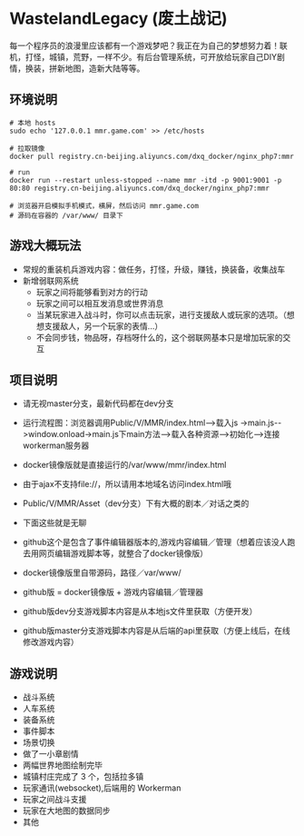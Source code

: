 WastelandLegacy (废土战记)
======
每一个程序员的浪漫里应该都有一个游戏梦吧？我正在为自己的梦想努力着！联机，打怪，城镇，荒野，一样不少。有后台管理系统，可开放给玩家自己DIY剧情，换装，拼新地图，造新大陆等等。

## 环境说明
```shell
# 本地 hosts
sudo echo '127.0.0.1 mmr.game.com' >> /etc/hosts 

# 拉取镜像
docker pull registry.cn-beijing.aliyuncs.com/dxq_docker/nginx_php7:mmr

# run
docker run --restart unless-stopped --name mmr -itd -p 9001:9001 -p 80:80 registry.cn-beijing.aliyuncs.com/dxq_docker/nginx_php7:mmr

# 浏览器开启模拟手机模式，横屏，然后访问 mmr.game.com
# 源码在容器的 /var/www/ 目录下
```

## 游戏大概玩法
* 常规的重装机兵游戏内容：做任务，打怪，升级，赚钱，换装备，收集战车
* 新增弱联网系统
    * 玩家之间将能够看到对方的行动
    * 玩家之间可以相互发消息或世界消息
    * 当某玩家进入战斗时，你可以点击玩家，进行支援敌人或玩家的选项。（想想支援敌人，另一个玩家的表情...）
    * 不会同步钱，物品呀，存档呀什么的，这个弱联网基本只是增加玩家的交互

## 项目说明
* 请无视master分支，最新代码都在dev分支
* 运行流程图：浏览器调用Public/V/MMR/index.html-->载入js ->main.js-->window.onload->main.js下main方法-->载入各种资源-->初始化-->连接workerman服务器
* docker镜像版就是直接运行的/var/www/mmr/index.html
* 由于ajax不支持file://，所以请用本地域名访问index.html哦
* Public/V/MMR/Asset（dev分支）下有大概的剧本／对话之类的

* 下面这些就是无聊
* github这个是包含了事件编辑器版本的,游戏内容编辑／管理（想着应该没人跑去用网页编辑游戏脚本等，就整合了docker镜像版）
* docker镜像版里自带源码，路径／var/www/
* github版 = docker镜像版 + 游戏内容编辑／管理器
* github版dev分支游戏脚本内容是从本地js文件里获取（方便开发）
* github版master分支游戏脚本内容是从后端的api里获取（方便上线后，在线修改游戏内容）

## 游戏说明

* 战斗系统
* 人车系统
* 装备系统
* 事件脚本
* 场景切换
* 做了一小章剧情
* 两幅世界地图绘制完毕
* 城镇村庄完成了 3 个，包括拉多镇
* 玩家通讯(websocket),后端用的 Workerman
* 玩家之间战斗支援
* 玩家在大地图的数据同步
* 其他

